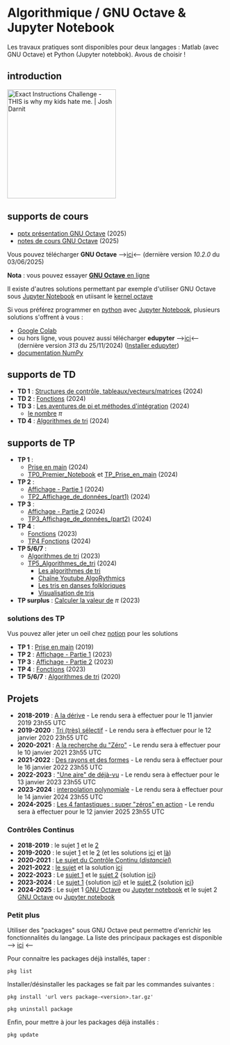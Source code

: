# Algorithmique / GNU Octave & Jupyter Notebook
Les travaux pratiques sont disponibles pour deux langages : Matlab (avec GNU Octave) et Python (Jupyter notebbok). Avous de choisir !

## introduction
[<img src="https://img.youtube.com/vi/cDA3_5982h8/0.jpg" width=250 alt="Exact Instructions Challenge - THIS is why my kids hate me. | Josh Darnit">](https://www.youtube.com/watch?v=cDA3_5982h8)


## supports de cours
* [pptx présentation GNU Octave](https://github.com/truillet/upssitech/blob/master/GCGEO/3A/TD/gnu_octave_2025.pdf) (2025)
* [notes de cours GNU Octave](https://github.com/truillet/upssitech/blob/master/GCGEO/3A/TD/octave_v1.94.pdf) (2025)

Vous pouvez télécharger **GNU Octave** -->[ici](https://octave.org/download)<-- (dernière version *10.2.0* du 03/06/2025) 

**Nota** : vous pouvez essayer [**GNU Octave** en ligne](https://octave-online.net)

Il existe d'autres solutions permettant par exemple d'utiliser GNU Octave sous [Jupyter Notebook](https://jupyter.org) en utiisant le [kernel octave](https://pypi.org/project/octave-kernel)

Si vous préférez programmer en [python](https://www.python.org) avec [Jupyter Notebook](https://jupyter.org), plusieurs solutions s'offrent à vous : 
* [Google Colab](https://colab.research.google.com)
* ou hors ligne, vous pouvez aussi télécharger **edupyter** -->[ici](https://www.edupyter.net/)<-- (dernière version *313* du 25/11/2024) ([Installer edupyter](https://github.com/truillet/upssitech/blob/master/GCGEO/3A/TP/edupyter.pdf))
* [documentation NumPy](https://numpy.org/doc/stable/index.html) 
 

## supports de TD
* **TD 1** : [Structures de contrôle, tableaux/vecteurs/matrices](https://github.com/truillet/upssitech/blob/master/GCGEO/3A/TD/TD1_Structures_Tableaux_Vecteurs_Matrices.pdf) (2024)
* **TD 2** : [Fonctions](https://github.com/truillet/upssitech/blob/master/GCGEO/3A/TD/TD2_Fonctions.pdf) (2024)
* **TD 3** : [Les aventures de pi et méthodes d'intégration](https://github.com/truillet/upssitech/blob/master/GCGEO/3A/TD/TD3_Pi_Integration.pdf) (2024)
  * [le nombre](https://www.nombrepi.com) $\pi$
* **TD 4** : [Algorithmes de tri](https://github.com/truillet/upssitech/blob/master/GCGEO/3A/TD/TD4_algorithmes_de_tri.pdf) (2024)

## supports de TP
* **TP 1** :
   * [Prise en main](https://github.com/truillet/upssitech/blob/master/GCGEO/3A/TP/TP1_Prise_en_main.pdf) (2024)
   * [TP0_Premier_Notebook](https://github.com/truillet/upssitech/blob/master/GCGEO/3A/TP/ipynb/TP0_Premier_Notebook.ipynb) et [TP_Prise_en_main](https://github.com/truillet/upssitech/blob/master/GCGEO/3A/TP/ipynb/TP1_Prise_en_main_de_Python.ipynb) (2024)
* **TP 2** :
   * [Affichage - Partie 1](https://github.com/truillet/upssitech/blob/master/GCGEO/3A/TP/TP2_Affichage_Part1.pdf) (2024)
   * [TP2_Affichage_de_données_(part1)](https://github.com/truillet/upssitech/blob/master/GCGEO/3A/TP/ipynb/TP2-3_Affichage_de_donn%C3%A9es.ipynb) (2024)
* **TP 3** :
   * [Affichage - Partie 2](https://github.com/truillet/upssitech/blob/master/GCGEO/3A/TP/TP3_Affichage_Part2.pdf) (2024)
   * [TP3_Affichage_de_données_(part2)](https://github.com/truillet/upssitech/blob/master/GCGEO/3A/TP/ipynb/TP2-3_Affichage_de_donn%C3%A9es.ipynb) (2024)
* **TP 4** :
   * [Fonctions](https://github.com/truillet/upssitech/blob/master/GCGEO/3A/TP/TP4_Fonctions.pdf) (2023)
   * [TP4 Fonctions](https://github.com/truillet/upssitech/blob/master/GCGEO/3A/TP/ipynb/TP4_Fonctions.ipynb) (2024)
* **TP 5/6/7** : 
   * [Algorithmes de tri](https://github.com/truillet/upssitech/blob/master/GCGEO/3A/TP/TP5-6-7_Algorithmes_tri.pdf) (2023)
   * [TP5_Algorithmes_de_tri](https://github.com/truillet/upssitech/blob/master/GCGEO/3A/TP/ipynb/TP5_Algorithmes_de_tri.ipynb) (2024)  
     * [Les algorithmes de tri](https://interstices.info/les-algorithmes-de-tri)
     * [Chaîne Youtube AlgoRythmics](https://www.youtube.com/user/AlgoRythmics)
     * [Les tris en danses folkloriques](https://www.laboiteverte.fr/algorithmes-tri-visualises-danses-folkloriques)
     * [Visualisation de tris](https://dharshakch97.github.io/sort-visualizer)
* **TP surplus** : [Calculer la valeur de](https://github.com/truillet/upssitech/blob/master/GCGEO/3A/TP/TPsurplus_Pi.pdf) $\pi$ (2023)

### solutions des TP
Vus pouvez aller jeter un oeil chez [notion](https://ctruille.notion.site/TP-1A-GCGEO-fb1f35a33b8147dfb3cc4116c08f96fc) pour les solutions

* **TP 1** : [Prise en main](https://github.com/truillet/upssitech/blob/master/GCGEO/3A/TP/solutions/tp1.zip) (2019)
* **TP 2** : [Affichage - Partie 1](https://github.com/truillet/upssitech/blob/master/GCGEO/3A/TP/solutions/tp2.zip) (2023)
* **TP 3** : [Affichage - Partie 2](https://github.com/truillet/upssitech/blob/master/GCGEO/3A/TP/solutions/tp3.zip) (2023)
* **TP 4** : [Fonctions](https://github.com/truillet/upssitech/blob/master/GCGEO/3A/TP/solutions/tp4.zip) (2023)
* **TP 5/6/7** : [Algorithmes de tri](https://github.com/truillet/upssitech/blob/master/GCGEO/3A/TP/solutions/tp5_6.zip) (2020)

## Projets
* **2018-2019** : [A la dérive](https://github.com/truillet/upssitech/blob/master/GCGEO/3A/TP/Projet_2019_v1.0.pdf) - Le rendu sera à effectuer pour le 11 janvier 2019 23h55 UTC
* **2019-2020** : [Tri (très) sélectif](https://github.com/truillet/upssitech/blob/master/GCGEO/3A/TP/Projet-2020_v1.0_GCGEO.pdf) - Le rendu sera à effectuer pour le 12 janvier 2020 23h55 UTC
* **2020-2021** : [A la recherche du "Zéro"](https://github.com/truillet/upssitech/blob/master/GCGEO/3A/TP/Projet-2021_v1.0.pdf) - Le rendu sera à effectuer pour le 10 janvier 2021 23h55 UTC
* **2021-2022** : [Des rayons et des formes](https://github.com/vgaildrat/2021_GCGEO_Projet) - Le rendu sera à effectuer pour le 16 janvier 2022 23h55 UTC
* **2022-2023** : ["Une aire" de déjà-vu](https://github.com/truillet/upssitech/blob/master/GCGEO/3A/TP/Projet-2023_v1.0.pdf) - Le rendu sera à effectuer pour le 13 janvier 2023 23h55 UTC
* **2023-2024** : [interpolation polynomiale](https://github.com/truillet/upssitech/blob/master/GCGEO/3A/TP/Projet-2024_v1.0.pdf) - Le rendu sera à effectuer pour le 14 janvier 2024 23h55 UTC
* **2024-2025** : [Les 4 fantastiques : super "zéros" en action](https://github.com/truillet/upssitech/blob/master/GCGEO/31A/TP/Projet-2025_v1.0.pdf) - Le rendu sera à effectuer pour le 12 janvier 2025 23h55 UTC

### Contrôles Continus
* **2018-2019** : le sujet [1](https://github.com/truillet/upssitech/blob/master/GCGEO/3A/CC/TP8%20-%20Controle%20Continu_2018_GCGE0_Gr1.pdf) et le [2](https://github.com/truillet/upssitech/blob/master/GCGEO/3A/CC/TP8%20-%20Controle%20Continu_2018_GCGEO_Gr2.pdf)
* **2019-2020** : le sujet [1](https://github.com/truillet/upssitech/blob/master/GCGEO/3A/CC/TP8%20-%20Controle%20Continu_2019-Gr1_GCGEO.pdf) et le [2](https://github.com/truillet/upssitech/blob/master/GCGEO/3A/CC/TP8%20-%20Controle%20Continu_2019-Gr2_GCGEO.pdf) (et les solutions [ici](https://github.com/truillet/upssitech/blob/master/GCGEO/3A/CC/solutions/CC2019_Gr1.zip) et [là](https://github.com/truillet/upssitech/blob/master/GCGEO/3A/CC/solutions/CC2019_Gr2.zip))
* **2020-2021** : [Le sujet du Contrôle Continu (*distanciel*)](https://github.com/truillet/upssitech/blob/master/GCGEO/3A/CC/CC_2020.pdf)
* **2021-2022** : [le sujet](https://github.com/truillet/upssitech/blob/master/GCGEO/3A/CC/CC_2021_GCGEO.pdf) et la solution [ici](https://github.com/truillet/upssitech/blob/master/GCGEO/3A/CC/solutions/CC2021.zip)
* **2022-2023** : Le [sujet 1](https://github.com/truillet/upssitech/blob/master/GCGEO/3A/CC/CC_2022-Gr1_GCGEO.pdf) et le [sujet 2](https://github.com/truillet/upssitech/blob/master/GCGEO/3A/CC/CC_2022-Gr2_GCGEO.pdf) {solution [ici](https://github.com/truillet/upssitech/blob/master/GCGEO/3A/CC/solutions/CC_2022-Gr2_GCGEO.zip)}
* **2023-2024** : Le [sujet 1](https://github.com/truillet/upssitech/blob/master/GCGEO/3A/CC/CC_2023-Gr1_GCGEO.pdf) {solution [ici](https://github.com/truillet/upssitech/blob/master/GCGEO/3A/CC/solutions/CC_2023-Gr1_GCGEO.zip)} et le [sujet 2](https://github.com/truillet/upssitech/blob/master/GCGEO/3A/CC/CC_2023-Gr2_GCGEO.pdf) {solution [ici](https://github.com/truillet/upssitech/blob/master/GCGEO/3A/CC/solutions/CC_2023-Gr2_GCGEO.zip)}
* **2024-2025** : Le sujet 1 [GNU Octave](https://github.com/truillet/upssitech/blob/master/GCGEO/3A/CC/CC_2024-Gr1_GCGEO.pdf) ou [Jupyter notebook](https://github.com/truillet/upssitech/blob/master/GCGEO/3A/CC/CC1_2024_2025_Sujet_1.ipynb) et le sujet 2 [GNU Octave](https://github.com/truillet/upssitech/blob/master/GCGEO/3A/CC/CC_2024-Gr2_GCGEO.pdf) ou [Jupyter notebook](https://github.com/truillet/upssitech/blob/master/GCGEO/3A/CC/CC1_2024_2025_Sujet_2.ipynb)
  
### Petit plus 
Utiliser des "packages" sous GNU Octave peut permettre d'enrichir les fonctionnalités du langage. La liste des principaux packages est disponible --> [ici](https://gnu-octave.github.io/packages) <--

Pour connaitre les packages déjà installés, taper : 
```
pkg list
```

Installer/désinstaller les packages se fait par les commandes suivantes :
```
pkg install 'url vers package-<version>.tar.gz'

pkg uninstall package
```
Enfin, pour mettre à jour les packages déjà installés :
```
pkg update
```
